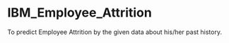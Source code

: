 # IBM_Employee_Attrition
To predict Employee Attrition by the given data about his/her past history.
